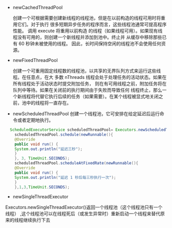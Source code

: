 * newCachedThreadPool
  
  创建一个可根据需要创建新线程的线程池，但是在以前构造的线程可用时将重用它们。对于执行
  很多短期异步任务的程序而言，这些线程池通常可提高程序性能。 调用 execute 将重用以前构造
  的线程（如果线程可用）。如果现有线程没有可用的，则创建一个新线程并添加到池中。终止并
  从缓存中移除那些已有 60 秒钟未被使用的线程。 因此，长时间保持空闲的线程池不会使用任何资
  源。

* newFixedThreadPool

  创建一个可重用固定线程数的线程池，以共享的无界队列方式来运行这些线程。在任意点，在大
  多数 nThreads 线程会处于处理任务的活动状态。如果在所有线程处于活动状态时提交附加任务，
  则在有可用线程之前，附加任务将在队列中等待。如果在关闭前的执行期间由于失败而导致任何
  线程终止，那么一个新线程将代替它执行后续的任务（如果需要）。在某个线程被显式地关闭之
  前，池中的线程将一直存在。
  
 * newScheduledThreadPool
  创建一个线程池，它可安排在给定延迟后运行命令或者定期地执行。
  ```java
    ScheduledExecutorService scheduledThreadPool= Executors.newScheduledThreadPool(3);
      scheduledThreadPool.schedule(newRunnable(){
      @Override
      public void run() {
      System.out.println("延迟三秒");
      }
      }, 3, TimeUnit.SECONDS);
      scheduledThreadPool.scheduleAtFixedRate(newRunnable(){
      @Override
      public void run() {
      System.out.println("延迟 1 秒后每三秒执行一次");
      }
      },1,3,TimeUnit.SECONDS);
   ```
 * newSingleThreadExecutor
 
 
  Executors.newSingleThreadExecutor()返回一个线程池（这个线程池只有一个线程） ,这个线程池可以在线程死后（或发生异常时）重新启动一个线程来替代原来的线程继续执行下去